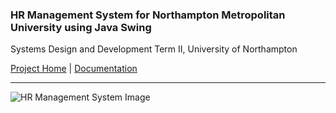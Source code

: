 ### HR Management System for Northampton Metropolitan University using Java Swing
Systems Design and Development Term II, University of Northampton

<a href = "https://github.com/diwaslamsal/HRManagementSystem">Project Home</a> | <a href = "https://diwaslamsal.github.io/HRManagementSystem/diwas-lamsal-18406547-technical-report.pdf" target="_blank"> Documentation </a>

<hr>

![HR Management System Image](https://diwaslamsal.github.io/HRManagementSystem/HRManagement.png)
